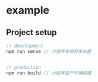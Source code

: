 # example

## Project setup

```javascript
// development
npm run serve // 小程序本地开发构建


// production
npm run build // 小程序生产环境构建

```
